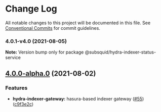 # Change Log

All notable changes to this project will be documented in this file.
See [Conventional Commits](https://conventionalcommits.org) for commit guidelines.

### 4.0.1-v4.0 (2021-08-05)

**Note:** Version bump only for package @subsquid/hydra-indexer-status-service





## [4.0.0-alpha.0](https://github.com/dzhelezov/hydra/compare/v4.0.0...v4.0.0-alpha.0) (2021-08-02)


### Features

* **hydra-indexer-gateway:** hasura-based indexer gateway ([#55](https://github.com/dzhelezov/hydra/issues/55)) ([c9f3e2c](https://github.com/dzhelezov/hydra/commit/c9f3e2c6a8410640f376e20fb7ac621110bdc39a))
